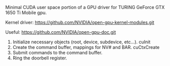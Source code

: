 Minimal CUDA user space portion of a GPU driver for TURING GeForce GTX 1650 Ti Mobile gpu.

Kernel driver: https://github.com/NVIDIA/open-gpu-kernel-modules.git

Useful: https://github.com/NVIDIA/open-gpu-doc.git

1. Initialize necessary objects (root, device, subdevice, etc...). cuInit
2. Create the command buffer, mappings for NV# and BAR. cuCtxCreate
3. Submit commands to the command buffer.
4. Ring the doorbell register.
